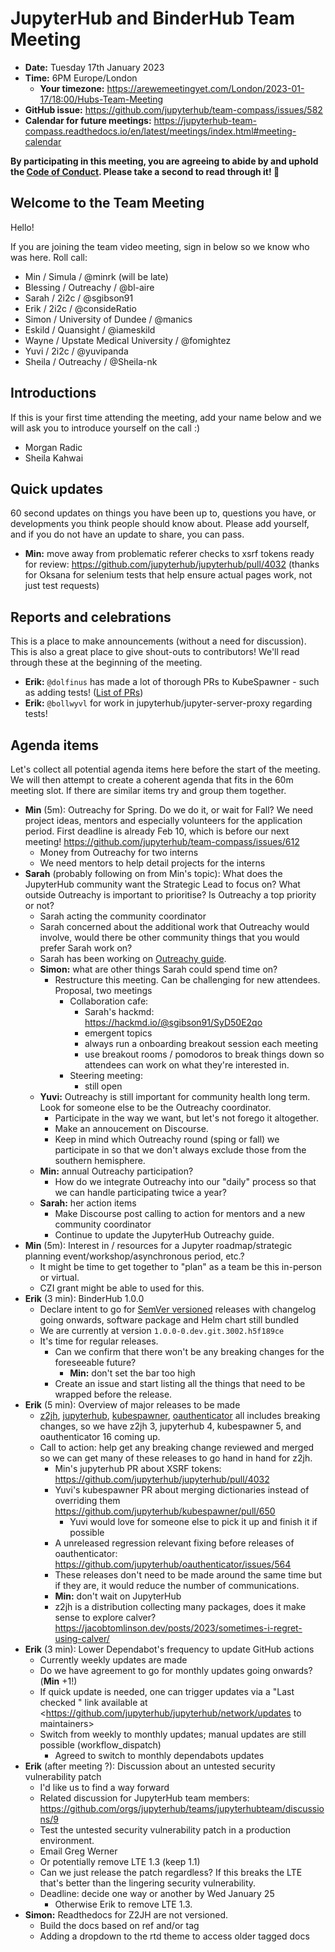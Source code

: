 # JupyterHub and BinderHub Team Meeting

- **Date:** Tuesday 17th January 2023
- **Time:** 6PM Europe/London
  - **Your timezone:**
    https://arewemeetingyet.com/London/2023-01-17/18:00/Hubs-Team-Meeting
- **GitHub issue:** https://github.com/jupyterhub/team-compass/issues/582
- **Calendar for future meetings:**
  https://jupyterhub-team-compass.readthedocs.io/en/latest/meetings/index.html#meeting-calendar

**By participating in this meeting, you are agreeing to abide by and
uphold the [Code of Conduct](https://jupyter.org/conduct). Please take a
second to read through it! :pray:**

## Welcome to the Team Meeting

Hello!

If you are joining the team video meeting, sign in below so we know who
was here. Roll call:

- Min / Simula / @minrk (will be late)
- Blessing / Outreachy / @bl-aire
- Sarah / 2i2c / @sgibson91
- Erik / 2i2c / @consideRatio
- Simon / University of Dundee / @manics
- Eskild / Quansight / @iameskild
- Wayne / Upstate Medical University / @fomightez
- Yuvi / 2i2c / @yuvipanda
- Sheila / Outreachy / @Sheila-nk

## Introductions

If this is your first time attending the meeting, add your name below and
we will ask you to introduce yourself on the call :)

- Morgan Radic
- Sheila Kahwai

## Quick updates

60 second updates on things you have been up to, questions you have, or
developments you think people should know about. Please add yourself, and
if you do not have an update to share, you can pass.

- **Min:** move away from problematic referer checks to xsrf tokens
  ready for review: https://github.com/jupyterhub/jupyterhub/pull/4032
  (thanks for Oksana for selenium tests that help ensure actual pages work,
  not just test requests)

## Reports and celebrations

This is a place to make announcements (without a need for discussion).
This is also a great place to give shout-outs to contributors! We'll read
through these at the beginning of the meeting.

- **Erik:** `@dolfinus` has made a lot of thorough PRs to KubeSpawner - 
such
  as adding tests! ([List of
  PRs](https://github.com/jupyterhub/kubespawner/pulls?q=is%3Apr+author%3Adolfinus+))
- **Erik:** `@bollwyvl` for work in jupyterhub/jupyter-server-proxy 
regarding
  tests!

## Agenda items

Let's collect all potential agenda items here before the start of the
meeting. We will then attempt to create a coherent agenda that fits in the
60m meeting slot. If there are similar items try and group them together.

- **Min** (5m): Outreachy for Spring. Do we do it, or wait for Fall? We
  need project ideas, mentors and especially volunteers for the application
  period. First deadline is already Feb 10, which is before our next
  meeting! <https://github.com/jupyterhub/team-compass/issues/612>
  - Money from Outreachy for two interns
  - We need mentors to help detail projects for the interns
- **Sarah** (probably following on from Min's topic): What does the
  JupyterHub community want the Strategic Lead to focus on? What outside
  Outreachy is important to prioritise? Is Outreachy a top priority or not?
  - Sarah acting the community coordinator
  - Sarah concerned about the additional work that Outreachy would
    involve, would there be other community things that you would prefer 
Sarah work on?
  - Sarah has been working on [Outreachy
    guide](https://jupyterhub-outreachy.readthedocs.io/en/latest/).
  - **Simon:** what are other things Sarah could spend time on?
    - Restructure this meeting. Can be challenging for new attendees.
      Proposal, two meetings
      - Collaboration cafe:
        - Sarah's hackmd: <https://hackmd.io/@sgibson91/SyD50E2qo>
        - emergent topics
        - always run a onboarding breakout session each meeting
        - use breakout rooms / pomodoros to break things down so
          attendees can work on what they're interested in.
      - Steering meeting:
        - still open
  - **Yuvi:** Outreachy is still important for community health long term.
    Look for someone else to be the Outreachy coordinator.
    - Participate in the way we want, but let's not forego it
      altogether.
    - Make an annoucement on Discourse.
    - Keep in mind which Outreachy round (sping or fall) we participate
      in so that we don't always exclude those from the southern hemisphere.
  - **Min:** annual Outreachy participation?
    - How do we integrate Outreachy into our "daily" process so that we
      can handle participating twice a year?
  - **Sarah:** her action items
    - Make Discourse post calling to action for mentors and a new
      community coordinator
    - Continue to update the JupyterHub Outreachy guide.
- **Min** (5m): Interest in / resources for a Jupyter 
roadmap/strategic
  planning event/workshop/asynchronous period, etc.?
  - It might be time to get together to "plan" as a team be this in-person
    or virtual.
  - CZI grant might be able to used for this.
- **Erik** (3 min): BinderHub 1.0.0
  - Declare intent to go for [SemVer versioned](https://semver.org/)
    releases with changelog going onwards, software package and Helm chart
    still bundled
  - We are currently at version `1.0.0-0.dev.git.3002.h5f189ce`
  - It's time for regular releases.
    - Can we confirm that there won't be any breaking changes for the
      foreseeable future?
      - **Min:** don't set the bar too high
    - Create an issue and start listing all the things that need to be
      wrapped before the release.
- **Erik** (5 min): Overview of major releases to be made
  - [z2jh](https://github.com/jupyterhub/zero-to-jupyterhub-k8s/pulls?q=is%3Apr+label%3Abreaking+is%3Aclosed+created%3A%3E2022-09-09), 
[jupyterhub](https://github.com/jupyterhub/jupyterhub/pulls?q=is%3Apr+label%3Abreaking+updated%3A%3E%3D2022-09-09+), 
[kubespawner](https://github.com/jupyterhub/kubespawner/pulls?q=is%3Apr+label%3Abreaking+updated%3A%3E%3D2022-04-23), 
[oauthenticator](https://github.com/jupyterhub/oauthenticator/pulls?q=is%3Apr+label%3Abreaking+updated%3A%3E%3D2022-06-03) all includes breaking changes, so we have z2jh 3, 
jupyterhub 4, kubespawner 5, and oauthenticator 16 coming up.
  - Call to action: help get any breaking change reviewed and merged so we can get many of these releases to go hand in hand for z2jh.
    - Min's jupyterhub PR about XSRF tokens: <https://github.com/jupyterhub/jupyterhub/pull/4032>
    - Yuvi's kubespawner PR about merging dictionaries instead of overriding them <https://github.com/jupyterhub/kubespawner/pull/650>
      - Yuvi would love for someone else to pick it up and finish it if possible
    - A unreleased regression relevant fixing before releases of oauthenticator: <https://github.com/jupyterhub/oauthenticator/issues/564>
    - These releases don't need to be made around the same time but if they are, it would reduce the number of communications.
    - **Min:** don't wait on JupyterHub
    - z2jh is a distribution collecting many packages, does it make sense to explore calver? <https://jacobtomlinson.dev/posts/2023/sometimes-i-regret-using-calver/>
- **Erik** (3 min): Lower Dependabot's frequency to update GitHub actions
  - Currently weekly updates are made
  - Do we have agreement to go for monthly updates going onwards?
    (**Min** +1!)
  - If quick update is needed, one can trigger updates via a "Last
    checked <time>" link available at
    <https://github.com/jupyterhub/jupyterhub/network/updates to maintainers>
  - Switch from weekly to monthly updates; manual updates are still
    possible (workflow_dispatch)
    - Agreed to switch to monthly dependabots updates
- **Erik** (after meeting ?): Discussion about an untested security
  vulnerability patch
  - I'd like us to find a way forward
  - Related discussion for JupyterHub team members:
    https://github.com/orgs/jupyterhub/teams/jupyterhubteam/discussions/9
  - Test the untested security vulnerability patch in a production
    environment.
  - Email Greg Werner
  - Or potentially remove LTE 1.3 (keep 1.1)
  - Can we just release the patch regardless? If this breaks the LTE
    that's better than the lingering security vulnerability.
  - Deadline: decide one way or another by Wed January 25
    - Otherwise Erik to remove LTE 1.3.
- **Simon:** Readthedocs for Z2JH are not versioned.
  - Build the docs based on ref and/or tag
  - Adding a dropdown to the rtd theme to access older tagged docs
